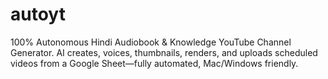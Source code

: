 # autoyt
100% Autonomous Hindi Audiobook &amp; Knowledge YouTube Channel Generator. AI creates, voices, thumbnails, renders, and uploads scheduled videos from a Google Sheet—fully automated, Mac/Windows friendly.
